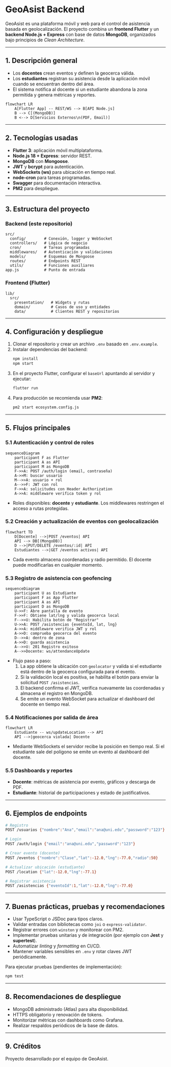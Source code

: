 # GeoAsist Backend

GeoAsist es una plataforma móvil y web para el control de asistencia basada en geolocalización. El proyecto combina un **frontend Flutter** y un **backend Node.js + Express** con base de datos **MongoDB**, organizados bajo principios de _Clean Architecture_.

---
## 1. Descripción general
- Los **docentes** crean eventos y definen la geocerca válida.
- Los **estudiantes** registran su asistencia desde la aplicación móvil cuando se encuentran dentro del área.
- El sistema notifica al docente si un estudiante abandona la zona permitida y genera métricas y reportes.

```mermaid
flowchart LR
    A[Flutter App] -- REST/WS --> B[API Node.js]
    B --> C[(MongoDB)]
    B <--> D[Servicios Externos\n(PDF, Email)]
```

---
## 2. Tecnologías usadas
- **Flutter 3**: aplicación móvil multiplataforma.
- **Node.js 18 + Express**: servidor REST.
- **MongoDB** con **Mongoose**.
- **JWT** y **bcrypt** para autenticación.
- **WebSockets (ws)** para ubicación en tiempo real.
- **node-cron** para tareas programadas.
- **Swagger** para documentación interactiva.
- **PM2** para despliegue.

---
## 3. Estructura del proyecto
### Backend (este repositorio)
```
src/
  config/        # Conexión, logger y WebSocket
  controllers/   # Lógica de negocio
  cron/          # Tareas programadas
  middlewares/   # Autenticación y validaciones
  models/        # Esquemas de Mongoose
  routes/        # Endpoints REST
  utils/         # Funciones auxiliares
app.js           # Punto de entrada
```

### Frontend (Flutter)
```
lib/
  src/
    presentation/   # Widgets y rutas
    domain/         # Casos de uso y entidades
    data/           # Clientes REST y repositorios
```

---
## 4. Configuración y despliegue
1. Clonar el repositorio y crear un archivo `.env` basado en `.env.example`.
2. Instalar dependencias del backend:
   ```bash
   npm install
   npm start
   ```
3. En el proyecto Flutter, configurar el `baseUrl` apuntando al servidor y ejecutar:
   ```bash
   flutter run
   ```
4. Para producción se recomienda usar **PM2**:
   ```bash
   pm2 start ecosystem.config.js
   ```

---
## 5. Flujos principales
### 5.1 Autenticación y control de roles
```mermaid
sequenceDiagram
    participant F as Flutter
    participant A as API
    participant M as MongoDB
    F->>A: POST /auth/login (email, contraseña)
    A->>M: buscar usuario
    M-->>A: usuario + rol
    A-->>F: JWT con rol
    F->>A: solicitudes con Header Authorization
    A->>A: middleware verifica token y rol
```
- Roles disponibles: **docente** y **estudiante**. Los middlewares restringen el acceso a rutas protegidas.

### 5.2 Creación y actualización de eventos con geolocalización
```mermaid
flowchart TD
    D[Docente] -->|POST /eventos| API
    API --> DB[(MongoDB)]
    D -->|PUT/DELETE /eventos/:id| API
    Estudiantes -->|GET /eventos activos| API
```
- Cada evento almacena coordenadas y radio permitido. El docente puede modificarlas en cualquier momento.

### 5.3 Registro de asistencia con geofencing
```mermaid
sequenceDiagram
    participant U as Estudiante
    participant F as App Flutter
    participant A as API
    participant D as MongoDB
    U->>F: Abre pantalla de evento
    F->>F: Obtiene lat/lng y valida geocerca local
    F-->>U: Habilita botón de "Registrar"
    U->>A: POST /asistencias {eventoId, lat, lng}
    A->>A: middleware verifica JWT y rol
    A->>D: comprueba geocerca del evento
    D-->>A: dentro de zona
    A->>D: guarda asistencia
    A-->>U: 201 Registro exitoso
    A-->>Docente: ws/attendanceUpdate
```
- Flujo paso a paso:
  1. La app obtiene la ubicación con `geolocator` y valida si el estudiante está dentro de la geocerca configurada para el evento.
  2. Si la validación local es positiva, se habilita el botón para enviar la solicitud `POST /asistencias`.
  3. El backend confirma el JWT, verifica nuevamente las coordenadas y almacena el registro en MongoDB.
  4. Se emite un evento WebSocket para actualizar el dashboard del docente en tiempo real.

### 5.4 Notificaciones por salida de área
```mermaid
flowchart LR
    Estudiante -- ws/updateLocation --> API
    API -->|geocerca violada| Docente
```
- Mediante WebSockets el servidor recibe la posición en tiempo real. Si el estudiante sale del polígono se emite un evento al dashboard del docente.

### 5.5 Dashboards y reportes
- **Docente**: métricas de asistencia por evento, gráficos y descarga de PDF.
- **Estudiante**: historial de participaciones y estado de justificativos.

---
## 6. Ejemplos de endpoints
```bash
# Registro
POST /usuarios {"nombre":"Ana","email":"ana@uni.edu","password":"123"}

# Login
POST /auth/login {"email":"ana@uni.edu","password":"123"}

# Crear evento (docente)
POST /eventos {"nombre":"Clase","lat":-12.0,"lng":-77.0,"radio":50}

# Actualizar ubicación (estudiante)
POST /location {"lat":-12.0,"lng":-77.1}

# Registrar asistencia
POST /asistencias {"eventoId":1,"lat":-12.0,"lng":-77.0}
```

---
## 7. Buenas prácticas, pruebas y recomendaciones
- Usar TypeScript o JSDoc para tipos claros.
- Validar entradas con bibliotecas como `joi` o `express-validator`.
- Registrar errores con `winston` y monitorear con PM2.
- Implementar pruebas unitarias y de integración (por ejemplo con **Jest** y **supertest**).
- Automatizar _linting_ y _formatting_ en CI/CD.
- Mantener variables sensibles en `.env` y rotar claves JWT periódicamente.

Para ejecutar pruebas (pendientes de implementación):
```bash
npm test
```

---
## 8. Recomendaciones de despliegue
- MongoDB administrado (Atlas) para alta disponibilidad.
- HTTPS obligatorio y renovación de tokens.
- Monitorizar métricas con dashboards como Grafana.
- Realizar respaldos periódicos de la base de datos.

---
## 9. Créditos
Proyecto desarrollado por el equipo de GeoAsist.

